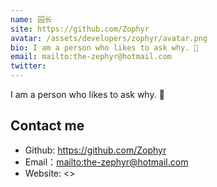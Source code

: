 ```yaml
---
name: 园长
site: https://github.com/Zophyr
avatar: /assets/developers/zophyr/avatar.png
bio: I am a person who likes to ask why. 🎯
email: mailto:the-zephyr@hotmail.com
twitter: 
---
```


I am a person who likes to ask why. 🎯

## Contact me

- Github: <https://github.com/Zophyr>
- Email：<mailto:the-zephyr@hotmail.com>
- Website: <>
